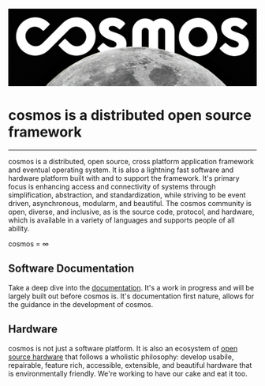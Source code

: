 ![cosmos logo](documentation/images/cosmos-combination-mark-moon.jpg)
# cosmos is a distributed open source framework
---
cosmos is a distributed, open source, cross platform application framework and eventual operating system. It is also a lightning fast software and hardware platform built with and to support the framework. It's primary focus is enhancing access and connectivity of systems through simplification, abstraction, and standardization, while striving to be event driven, asynchronous, modularm, and beautiful. The cosmos community is open, diverse, and inclusive, as is the source code, protocol, and hardware, which is available in a variety of languages and supports people of all ability.

cosmos = ∞

## Software Documentation
Take a deep dive into the [documentation](documentation/documentation.md). It's a work in progress and will be largely built out before cosmos is. It's documentation first nature, allows for the guidance in the development of cosmos.

## Hardware
cosmos is not just a software platform. It is also an ecosystem of [open source hardware](documentation/hardware-development.md) that follows a wholistic philosophy: develop usabile, repairable, feature rich, accessible, extensible, and beautiful hardware that is environmentally friendly. We're working to have our cake and eat it too.